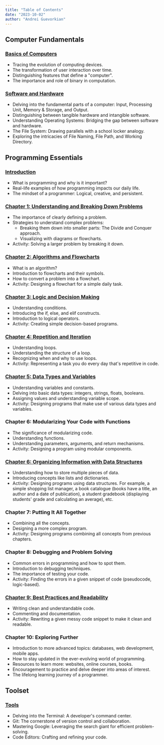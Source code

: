 ```yaml
---
title: "Table of Contents"
date: "2023-10-02"
author: "Andrei Guevorkian"
---
```


## Computer Fundamentals

### [Basics of Computers](./computer-fundamentals/basics)

- Tracing the evolution of computing devices.
- The transformation of user interaction over time.
- Distinguishing features that define a "computer".
- The importance and role of binary in computation.

### [Software and Hardware](./computer-fundamentals/software-and-hardware)

- Delving into the fundamental parts of a computer: Input, Processing Unit, Memory & Storage, and Output.
- Distinguishing between tangible hardware and intangible software.
- Understanding Operating Systems: Bridging the gap between software and hardware.
- The File System: Drawing parallels with a school locker analogy.
- Exploring the intricacies of File Naming, File Path, and Working Directory.

## Programming Essentials

### [Introduction](./programming-fundamentals/introduction)

- What is programming and why is it important?
- Real-life examples of how programming impacts our daily life.
- The mindset of a programmer: Logical, creative, and persistent.

### [Chapter 1: Understanding and Breaking Down Problems](./programming-fundamentals/chapter1)

- The importance of clearly defining a problem.
- Strategies to understand complex problems:
  - Breaking them down into smaller parts: The Divide and Conquer approach.
  - Visualizing with diagrams or flowcharts.
- Activity: Solving a larger problem by breaking it down.

### [Chapter 2: Algorithms and Flowcharts](./programming-fundamentals/chapter2)

- What is an algorithm?
- Introduction to flowcharts and their symbols.
- How to convert a problem into a flowchart.
- Activity: Designing a flowchart for a simple daily task.

### [Chapter 3: Logic and Decision Making](./programming-fundamentals/chapter3)

- Understanding conditions.
- Introducing the if, else, and elif constructs.
- Introduction to logical operators.
- Activity: Creating simple decision-based programs.

### [Chapter 4: Repetition and Iteration](./programming-fundamentals/chapter4)

- Understanding loops.
- Understanding the structure of a loop.
- Recognizing when and why to use loops.
- Activity: Representing a task you do every day that's repetitive in code.

### [Chapter 5: Data Types and Variables](./programming-fundamentals/chapter5)

- Understanding variables and constants.
- Delving into basic data types: integers, strings, floats, booleans.
- Assigning values and understanding variable scope.
- Activity: Designing programs that make use of various data types and variables.

### Chapter 6: Modularizing Your Code with Functions

- The significance of modularizing code.
- Understanding functions.
- Understanding parameters, arguments, and return mechanisms.
- Activity: Designing a program using modular components.

### [Chapter 6: Organizing Information with Data Structures](./programming-fundamentals/chapter6)

- Understanding how to store multiple pieces of data.
- Introducing concepts like lists and dictionaries.
- Activity: Designing programs using data structures. For example, a simple shopping list manager, a book catalogue (books have a title, an author and a date of publication), a student gradebook (displaying students' grade and calculating an average), etc.

### Chapter 7: Putting It All Together

- Combining all the concepts.
- Designing a more complex program.
- Activity: Designing programs combining all concepts from previous chapters.

### Chapter 8: Debugging and Problem Solving

- Common errors in programming and how to spot them.
- Introduction to debugging techniques.
- The importance of testing your code.
- Activity: Finding the errors in a given snippet of code (pseudocode, logic-based).

### [Chapter 9: Best Practices and Readability](./programming-fundamentals/chapter9)

- Writing clean and understandable code.
- Commenting and documentation.
- Activity: Rewriting a given messy code snippet to make it clean and readable.

### Chapter 10: Exploring Further

- Introduction to more advanced topics: databases, web development, mobile apps.
- How to stay updated in the ever-evolving world of programming.
- Resources to learn more: websites, online courses, books.
- Encouragement to practice and delve deeper into areas of interest.
- The lifelong learning journey of a programmer.

## Toolset

### [Tools](./toolset/tools)

- Delving into the Terminal: A developer's command center.
- Git: The cornerstone of version control and collaboration.
- Mastering Google: Leveraging the search giant for efficient problem-solving.
- Code Editors: Crafting and refining your code.
